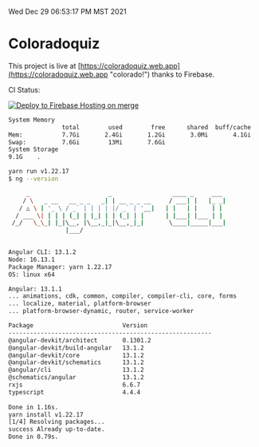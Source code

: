 Wed Dec 29 06:53:17 PM MST 2021

# Coloradoquiz


This project is live at [https://coloradoquiz.web.app](https://coloradoquiz.web.app "colorado!") thanks to Firebase.

CI Status: 

[![Deploy to Firebase Hosting on merge](https://github.com/teamkushal/coloradoquiz/actions/workflows/firebase-hosting-merge.yml/badge.svg)](https://github.com/teamkushal/coloradoquiz/actions/workflows/firebase-hosting-merge.yml)

```bash
System Memory
               total        used        free      shared  buff/cache   available
Mem:           7.7Gi       2.4Gi       1.2Gi       3.0Mi       4.1Gi       4.9Gi
Swap:          7.6Gi        13Mi       7.6Gi
System Storage
9.1G	.
```
```bash
yarn run v1.22.17
$ ng --version

     _                      _                 ____ _     ___
    / \   _ __   __ _ _   _| | __ _ _ __     / ___| |   |_ _|
   / △ \ | '_ \ / _` | | | | |/ _` | '__|   | |   | |    | |
  / ___ \| | | | (_| | |_| | | (_| | |      | |___| |___ | |
 /_/   \_\_| |_|\__, |\__,_|_|\__,_|_|       \____|_____|___|
                |___/
    

Angular CLI: 13.1.2
Node: 16.13.1
Package Manager: yarn 1.22.17
OS: linux x64

Angular: 13.1.1
... animations, cdk, common, compiler, compiler-cli, core, forms
... localize, material, platform-browser
... platform-browser-dynamic, router, service-worker

Package                         Version
---------------------------------------------------------
@angular-devkit/architect       0.1301.2
@angular-devkit/build-angular   13.1.2
@angular-devkit/core            13.1.2
@angular-devkit/schematics      13.1.2
@angular/cli                    13.1.2
@schematics/angular             13.1.2
rxjs                            6.6.7
typescript                      4.4.4
    
Done in 1.16s.
yarn install v1.22.17
[1/4] Resolving packages...
success Already up-to-date.
Done in 0.79s.
```
